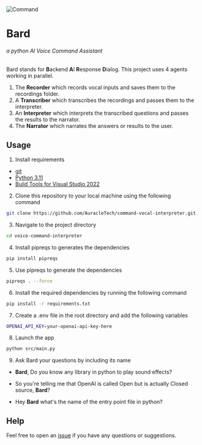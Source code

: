 ![Command](https://cdn.dribbble.com/users/2665918/screenshots/11996965/media/87e5b5088f4d3a7f1ddef27db699410b.gif)

# Bard

###### a python AI Voice Command Assistant

Bard stands for **B**ackend **A**I **R**esponse **D**ialog. This project uses 4 agents working in parallel.

1. The **Recorder** which records vocal inputs and saves them to the recordings folder.
2. A **Transcriber** which transcribes the recordings and passes them to the interpreter.
3. An **Interpreter** which interprets the transcribed questions and passes the results to the narrator.
4. The **Narrator** which narrates the answers or results to the user.

## Usage

1. Install requirements

- [git](https://git-scm.com/downloads)
- [Python 3.11](https://www.python.org/downloads/release/python-3113/)
- [Build Tools for Visual Studio 2022](https://visualstudio.microsoft.com/downloads/)

2. Clone this repository to your local machine using the following command

```bash
git clone https://github.com/AuracleTech/command-vocal-interpreter.git
```

3. Navigate to the project directory

```bash
cd voice-command-interpreter
```

4. Install pipreqs to generates the dependencies

```bash
pip install pipreqs
```

5. Use pipreqs to generate the dependencies

```bash
pipreqs . --force
```

6. Install the required dependencies by running the following command

```bash
pip install -r requirements.txt
```

7. Create a .env file in the root directory and add the following variables

```bash
OPENAI_API_KEY=your-openai-api-key-here
```

8. Launch the app

```bash
python src/main.py
```

9. Ask Bard your questions by including its name

- **Bard**, Do you know any library in python to play sound effects?

- So you're telling me that OpenAI is called Open but is actually Closed source, **Bard**?

- Hey **Bard** what's the name of the entry point file in python?

## Help

Feel free to open an [issue](/issues) if you have any questions or suggestions.
